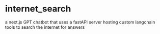 # internet_search
 a next.js GPT chatbot that uses a fastAPI server hosting custom langchain tools to search the internet for answers
